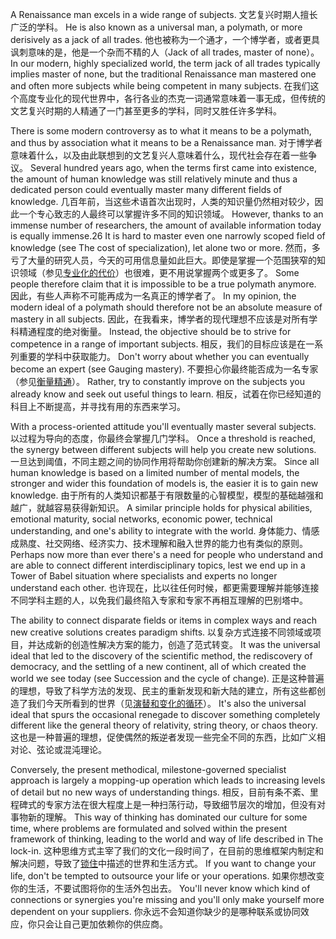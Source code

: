 A Renaissance man excels in a wide range of subjects. 
文艺复兴时期人擅长广泛的学科。
He is also known as a universal  man,  a  polymath,  or  more  derisively  as  a  jack  of  all  trades. 
他也被称为一个通才，一个博学者，或者更具讽刺意味的是，他是一个杂而不精的人（Jack of all trades, master of none）。
In  our modern,  highly  specialized world,  the  term  jack  of  all  trades  typically  implies master  of  none,  but  the  traditional  Renaissance  man  mastered  one  and  often more subjects while being competent in many subjects. 
在我们这个高度专业化的现代世界中，各行各业的杰克一词通常意味着一事无成，但传统的文艺复兴时期的人精通了一门甚至更多的学科，同时又胜任许多学科。

There is some modern controversy as to what it means to be a polymath, and thus  by  association  what  it  means  to  be  a  Renaissance  man. 
对于博学者意味着什么，以及由此联想到的文艺复兴人意味着什么，现代社会存在着一些争议。
Several  hundred years  ago,  when  the  terms  first  came  into  existence,  the  amount  of  human knowledge  was  still  relatively  minute  and  thus  a  dedicated  person  could eventually  master  many  different  fields  of  knowledge. 
几百年前，当这些术语首次出现时，人类的知识量仍然相对较少，因此一个专心致志的人最终可以掌握许多不同的知识领域。
However,  thanks  to  an immense  number  of  researchers,  the  amount  of  available  information  today  is equally  immense.26  It  is  hard  to  master  even  one  narrowly  scoped  field  of knowledge (see The cost of specialization), let alone two or more. 
然而，多亏了大量的研究人员，今天的可用信息量如此巨大。即使是掌握一个范围狭窄的知识领域（参见[专业化的代价]()）也很难，更不用说掌握两个或更多了。
Some people therefore  claim  that  it  is  impossible  to  be  a  true  polymath  anymore. 
因此，有些人声称不可能再成为一名真正的博学者了。
In  my opinion,  the  modern  ideal  of  a  polymath  should  therefore  not  be  an  absolute measure of mastery in all subjects. 
因此，在我看来，博学者的现代理想不应该是对所有学科精通程度的绝对衡量。
Instead, the objective should be to strive for competence in a range of important subjects. 
相反，我们的目标应该是在一系列重要的学科中获取能力。
Don't worry about whether you can eventually  become  an  expert  (see  Gauging  mastery). 
不要担心你最终能否成为一名专家（参见[衡量精通]()）。
Rather,  try  to  constantly improve on the subjects you already know and seek out useful things to learn. 
相反，试着在你已经知道的科目上不断提高，并寻找有用的东西来学习。

With  a  process-oriented  attitude  you'll  eventually  master  several  subjects. 
以过程为导向的态度，你最终会掌握几门学科。
Once a threshold is reached, the synergy between different subjects will help you create new solutions. 
一旦达到阈值，不同主题之间的协同作用将帮助你创建新的解决方案。
Since all human knowledge is based on a limited number of mental models, the stronger and wider this foundation of models is, the easier it  is  to  gain  new  knowledge. 
由于所有的人类知识都基于有限数量的心智模型，模型的基础越强和越广，就越容易获得新知识。
A  similar  principle  holds  for  physical  abilities, emotional  maturity,  social  networks,  economic  power,  technical  understanding, and one's ability to integrate with the world. 
身体能力、情感成熟度、社交网络、经济实力、技术理解和融入世界的能力也有类似的原则。
Perhaps now more than ever there's a  need  for  people  who  understand  and  are  able  to  connect  different interdisciplinary  topics,  lest  we  end  up  in  a  Tower  of  Babel  situation  where specialists and experts no longer understand each other. 
也许现在，比以往任何时候，都更需要理解并能够连接不同学科主题的人，以免我们最终陷入专家和专家不再相互理解的巴别塔中。

The  ability  to  connect  disparate  fields  or  items  in  complex  ways  and  reach new creative solutions creates paradigm shifts. 
以复杂方式连接不同领域或项目，并达成新的创造性解决方案的能力，创造了范式转变。
It was the universal ideal that led to the discovery of the scientific method, the rediscovery of democracy, and the settling  of  a  new  continent,  all  of  which  created  the  world  we  see  today  (see Succession and the  cycle of change). 
正是这种普遍的理想，导致了科学方法的发现、民主的重新发现和新大陆的建立，所有这些都创造了我们今天所看到的世界（见[演替和变化的循环]()）。
It's also the universal ideal that spurs the occasional renegade to discover something completely different like the general theory of relativity, string theory, or chaos theory. 
这也是一种普遍的理想，促使偶然的叛逆者发现一些完全不同的东西，比如广义相对论、弦论或混沌理论。

Conversely,  the  present methodical,  milestone-governed specialist approach is largely a mopping-up operation which leads to increasing levels of detail but no new ways of understanding things. 
相反，目前有条不紊、里程碑式的专家方法在很大程度上是一种扫荡行动，导致细节层次的增加，但没有对事物新的理解。
This way of thinking has dominated our culture  for  some  time,  where  problems  are  formulated  and  solved  within  the present framework of thinking, leading to the world and way of life described in The lock-in. 
这种思维方式主宰了我们的文化一段时间了，在目前的思维框架内制定和解决问题，导致了[锁住]()中描述的世界和生活方式。
If you want to change your life, don't be tempted to outsource your life  or  your  operations. 
如果你想改变你的生活，不要试图将你的生活外包出去。
You'll  never  know  which  kind  of  connections  or synergies you're missing and you'll only make yourself more dependent on your suppliers.
你永远不会知道你缺少的是哪种联系或协同效应，你只会让自己更加依赖你的供应商。